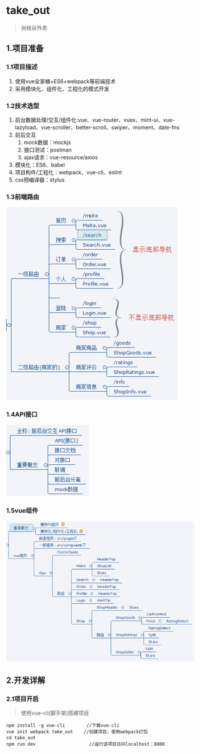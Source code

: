 # take_out
> 尚硅谷外卖

## 1.项目准备

### 1.1项目描述

1. 使用vue全家桶+ES6+webpack等前端技术
2. 采用模块化、组件化、工程化的模式开发

### 1.2技术选型

1. 前台数据处理/交互/组件化:vue、vue-router、vuex、mint-ui、vue-lazyload、vue-scroller、better-scroll、swiper、moment、date-fns
2. 前后交互
	1. mock数据：mockjs
	2. 接口测试：postman
	3. ajax请求：vue-resource/axios
3. 模块化：ES6、babel
4. 项目构件/工程化：webpack、vue-cli、eslint
5. css预编译器：stylus

### 1.3前端路由

![前端路由](./Explain/img/前端路由.png)

### 1.4API接口

![API接口](./Explain/img/API接口.png)

### 1.5vue组件

![vue组件](./Explain/img/vue组件.png)

## 2.开发详解

### 2.1项目开启

> 使用vue-cli(脚手架)搭建项目
```
npm install -g vue-cli        //下载vue-cli
vue init webpack take_out    //创建项目，使用webpack打包
cd take_out
npm run dev                    //运行该项目访问localhost：8080
```





